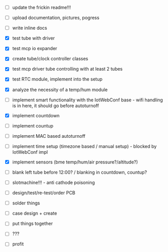 - [ ] update the frickin readme!!!
- [ ] upload documentation, pictures, pogress
- [ ] write inline docs

- [x] test tube with driver
- [x] test mcp io expander
- [x] create tube/clock controller classes
- [x] test mcp driver tube controlling with at least 2 tubes
- [x] test RTC module, implement into the setup
- [x] analyze the necessity of a temp/hum module
- [ ] implement smart functionality with the IotWebConf base - wifi handling is in here, it should go before autoturnoff
- [x] implement countdown
- [ ] implement countup
- [ ] implement MAC based autoturnoff
- [ ] implement time setup (timezone based / manual setup) - blocked by IotWebConf impl
- [x] implement sensors (bme temp/hum/air pressure?/altitude?)
- [ ] blank left tube before 12:00? / blanking in countdown, countup?
- [ ] slotmachine!!! - anti cathode poisoning

- [ ] design/test/re-test/order PCB
- [ ] solder things
- [ ] case design + create
- [ ] put things together
- [ ] ???
- [ ] profit

